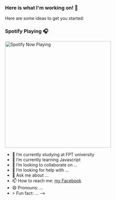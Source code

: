 ### Here is what I'm working on! 👋
Here are some ideas to get you started:
### Spotify Playing 🎧
[<img src="https://https://novatorem.sangtran-127.vercel.app/api/spotify-playing" alt="Spotify Now Playing" width = "350" />](https://open.spotify.com/user/31dcg2zvtprcwumfkppqxlarto7e)
- 🔭 I’m currently studying at FPT university
- 🌱 I’m currently learning Javascript
- 👯 I’m looking to collaborate on ...
- 🤔 I’m looking for help with ...
- 💬 Ask me about ...
- 📫 How to reach me: [my Facebook](facebook.com/sangtqs)
- 😄 Pronouns: ...
- ⚡ Fun fact: ...
-->
